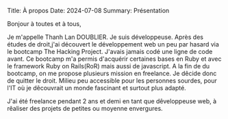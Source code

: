 Title: À propos
Date: 2024-07-08
Summary: Présentation 


Bonjour à toutes et à tous, 

Je m'appelle Thanh Lan DOUBLIER. Je suis développeuse. Après des études de droit,j'ai découvert le développement web un peu par
hasard via le bootcamp The Hacking Project. J'avais jamais codé une ligne de code avant. 
Ce bootcamp m'a permis d'acquérir certaines bases en Ruby et avec le framework Ruby on Rails(RoR) mais aussi de javascript. A la fin de du bootcamp, on me propose plusieurs mission en freelance. Je dêcide donc de quitter le droit. Milieu peu accessible pour les personnes sourdes, pour l'IT où je dêcouvrait un monde fascinant et surtout plus adapté.

J'ai été freelance pendant 2 ans et demi en tant que dêveloppeuse web, à rêaliser des projets de petites ou moyenne envergures. 

